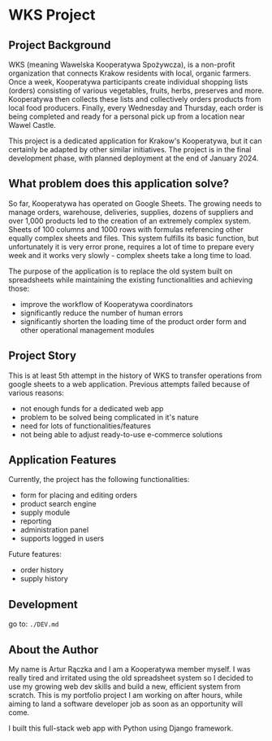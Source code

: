 # WKS Project

## Project Background
WKS (meaning Wawelska Kooperatywa Spożywcza), is a non-profit organization that connects Krakow residents with local, organic farmers. Once a week, Kooperatywa participants create individual shopping lists (orders) consisting of various vegetables, fruits, herbs, preserves and more. Kooperatywa then collects these lists and collectively orders products from local food producers. Finally, every Wednesday and Thursday, each order is being completed and ready for a personal pick up from a location near Wawel Castle.

This project is a dedicated application for Krakow's Kooperatywa, but it can certainly be adapted by other similar initiatives.
The project is in the final development phase, with planned deployment at the end of January 2024.

## What problem does this application solve?

So far, Kooperatywa has operated on Google Sheets. The growing needs to manage orders, warehouse, deliveries, supplies, dozens of suppliers and over 1,000 products led to the creation of an extremely complex system. Sheets of 100 columns and 1000 rows with formulas referencing other equally complex sheets and files. This system fulfills its basic function, but unfortunately it is very error prone, requires a lot of time to prepare every week and it works very slowly - complex sheets take a long time to load.

The purpose of the application is to replace the old system built on spreadsheets while maintaining the existing functionalities and achieving those:
- improve the workflow of Kooperatywa coordinators
- significantly reduce the number of human errors
- significantly shorten the loading time of the product order form and other operational management modules


## Project Story
This is at least 5th attempt in the history of WKS to transfer operations from google sheets to a web application. Previous attempts failed because of various reasons:
- not enough funds for a dedicated web app
- problem to be solved being complicated in it's nature
- need for lots of functionalities/features
- not being able to adjust ready-to-use e-commerce solutions


## Application Features

Currently, the project has the following functionalities:
- form for placing and editing orders
- product search engine
- supply module
- reporting
- administration panel
- supports logged in users

Future features:
- order history
- supply history

## Development
go to:
`./DEV.md`

## About the Author

My name is Artur Rączka and I am a Kooperatywa member myself. I was really tired and irritated using the old spreadsheet system so I decided to use my growing web dev skills and build a new, efficient system from scratch.
This is my portfolio project I am working on after hours, while aiming to land a software developer job as soon as an opportunity will come.

I built this full-stack web app with Python using Django framework.
